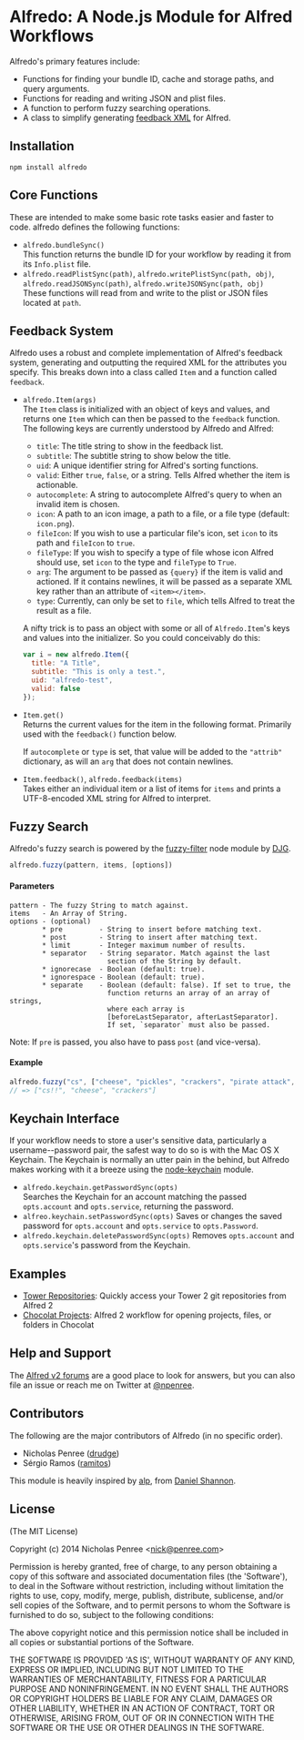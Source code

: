 # Alfredo: A Node.js Module for Alfred Workflows

Alfredo's primary features include:

* Functions for finding your bundle ID, cache and storage paths, and query arguments.
* Functions for reading and writing JSON and plist files.
* A function to perform fuzzy searching operations.
* A class to simplify generating [feedback XML](http://www.alfredforum.com/topic/5-generating-feedback-in-workflows/) for Alfred.


## Installation

    npm install alfredo


## Core Functions
These are intended to make some basic rote tasks easier and faster to code. alfredo defines the following functions:

* `alfredo.bundleSync()`  
    This function returns the bundle ID for your workflow by reading it from its `Info.plist` file.
* `alfredo.readPlistSync(path)`, `alfredo.writePlistSync(path, obj)`, `alfredo.readJSONSync(path)`, `alfredo.writeJSONSync(path, obj)`  
    These functions will read from and write to the plist or JSON files located at `path`.

## Feedback System
Alfredo uses a robust and complete implementation of Alfred's feedback system, generating and outputting the required XML for the attributes you specify. This breaks down into a class called `Item` and a function called `feedback`.

* `alfredo.Item(args)`  
    The `Item` class is initialized with an object of keys and values, and returns one `Item` which can then be passed to the `feedback` function. The following keys are currently understood by Alfredo and Alfred:

    + `title`: The title string to show in the feedback list.
    + `subtitle`: The subtitle string to show below the title.
    + `uid`: A unique identifier string for Alfred's sorting functions.
    + `valid`: Either `true`, `false`, or a string. Tells Alfred whether the item is actionable.
    + `autocomplete`: A string to autocomplete Alfred's query to when an invalid item is chosen.
    + `icon`: A path to an icon image, a path to a file, or a file type (default: `icon.png`).
    + `fileIcon`: If you wish to use a particular file's icon, set `icon` to its path and `fileIcon` to `true`.
    + `fileType`: If you wish to specify a type of file whose icon Alfred should use, set `icon` to the type and `fileType` to `True`.
    + `arg`: The argument to be passed as `{query}` if the item is valid and actioned. If it contains newlines, it will be passed as a separate XML key rather than an attribute of `<item></item>`.
    + `type`: Currently, can only be set to `file`, which tells Alfred to treat the result as a file.

    A nifty trick is to pass an object with some or all of `Alfredo.Item`'s keys and values into the initializer. So you could conceivably do this:

    ```js
    var i = new alfredo.Item({
      title: "A Title", 
      subtitle: "This is only a test.", 
      uid: "alfredo-test", 
      valid: false
    });
    ```

* `Item.get()`  
    Returns the current values for the item in the following format. Primarily used with the `feedback()` function below.

    If `autocomplete` or `type` is set, that value will be added to the `"attrib"` dictionary, as will an `arg` that does not contain newlines.
* `Item.feedback()`, `alfredo.feedback(items)`  
    Takes either an individual item or a list of items for `items` and prints a UTF-8-encoded XML string for Alfred to interpret.


## Fuzzy Search
Alfredo's fuzzy search is powered by the [fuzzy-filter](https://github.com/stratuseditor/fuzzy-filter) node module by [DJG](https://github.com/sentientwaffle).

```js
alfredo.fuzzy(pattern, items, [options])
```

#### Parameters

    pattern - The fuzzy String to match against.
    items   - An Array of String.
    options - (optional)
            * pre         - String to insert before matching text.
            * post        - String to insert after matching text.
            * limit       - Integer maximum number of results.
            * separator   - String separator. Match against the last
                            section of the String by default.
            * ignorecase  - Boolean (default: true).
            * ignorespace - Boolean (default: true).
            * separate    - Boolean (default: false). If set to true, the
                            function returns an array of an array of strings,
                            where each array is
                            [beforeLastSeparator, afterLastSeparator].
                            If set, `separator` must also be passed.

Note: If `pre` is passed, you also have to pass `post` (and vice-versa).

#### Example

```js
alfredo.fuzzy("cs", ["cheese", "pickles", "crackers", "pirate attack", "cs!!"])
// => ["cs!!", "cheese", "crackers"]
```
   
## Keychain Interface
If your workflow needs to store a user's sensitive data, particularly a username--password pair, 
the safest way to do so is with the Mac OS X Keychain. The Keychain is normally an utter pain in 
the behind, but Alfredo makes working with it a breeze using the [node-keychain](https://github.com/drudge/node-keychain) module.

* `alfredo.keychain.getPasswordSync(opts)`  
    Searches the Keychain for an account matching the passed `opts.account` and `opts.service`, returning the password.
* `alfreo.keychain.setPasswordSync(opts)`
    Saves or changes the saved password for `opts.account` and `opts.service` to `opts.Password`.
* `alfredo.keychain.deletePasswordSync(opts)`
    Removes `opts.account` and `opts.service`'s password from the Keychain.

## Examples

* [Tower Repositories](https://github.com/drudge/tower-alfred-workflow): Quickly access your Tower 2 git repositories from Alfred 2
* [Chocolat Projects](https://github.com/drudge/chocolat-alfred-workflow): Alfred 2 workflow for opening projects, files, or folders in Chocolat

## Help and Support
The [Alfred v2 forums](http://www.alfredforum.com) are a good place to look for answers, but you can also file an issue or reach me on Twitter at [@npenree](http://twitter.com/npenree).


## Contributors

The following are the major contributors of Alfredo (in no specific order).

* Nicholas Penree ([drudge](http://github.com/drudge))
* Sérgio Ramos ([ramitos](http://github.com/ramitos))

This module is heavily inspired by [alp](https://github.com/phyllisstein/alp), from [Daniel Shannon](https://github.com/phyllisstein).

## License

(The MIT License)

Copyright (c) 2014 Nicholas Penree &lt;nick@penree.com&gt;

Permission is hereby granted, free of charge, to any person obtaining
a copy of this software and associated documentation files (the
'Software'), to deal in the Software without restriction, including
without limitation the rights to use, copy, modify, merge, publish,
distribute, sublicense, and/or sell copies of the Software, and to
permit persons to whom the Software is furnished to do so, subject to
the following conditions:

The above copyright notice and this permission notice shall be
included in all copies or substantial portions of the Software.

THE SOFTWARE IS PROVIDED 'AS IS', WITHOUT WARRANTY OF ANY KIND,
EXPRESS OR IMPLIED, INCLUDING BUT NOT LIMITED TO THE WARRANTIES OF
MERCHANTABILITY, FITNESS FOR A PARTICULAR PURPOSE AND NONINFRINGEMENT.
IN NO EVENT SHALL THE AUTHORS OR COPYRIGHT HOLDERS BE LIABLE FOR ANY
CLAIM, DAMAGES OR OTHER LIABILITY, WHETHER IN AN ACTION OF CONTRACT,
TORT OR OTHERWISE, ARISING FROM, OUT OF OR IN CONNECTION WITH THE
SOFTWARE OR THE USE OR OTHER DEALINGS IN THE SOFTWARE.


[Alfred v2]: http://www.alfredapp.com
